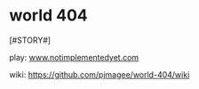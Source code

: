 # world 404

[#STORY#]

play:
www.notimplementedyet.com

wiki:
https://github.com/pjmagee/world-404/wiki
